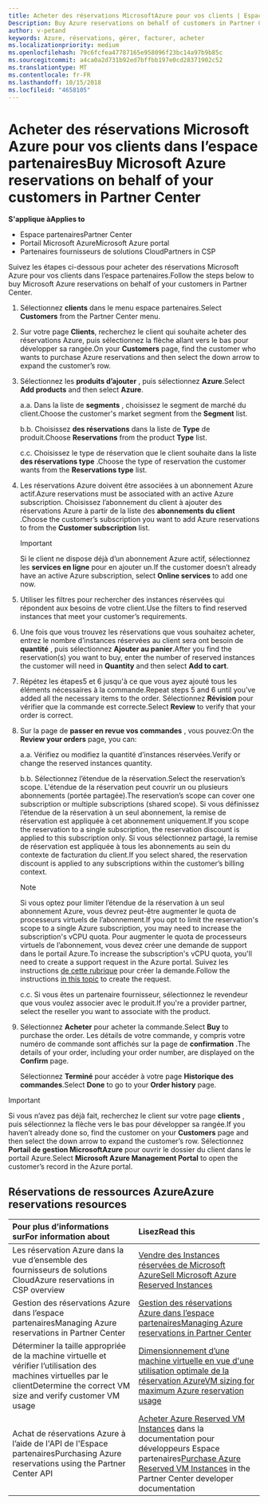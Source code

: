 ```yaml
---
title: Acheter des réservations MicrosoftAzure pour vos clients | Espace partenaires
Description: Buy Azure reservations on behalf of customers in Partner Center.
author: v-petand
keywords: Azure, réservations, gérer, facturer, acheter
ms.localizationpriority: medium
ms.openlocfilehash: 79c6fcfea47787165e958096f23bc14a97b9b85c
ms.sourcegitcommit: a4ca0a2d731b92ed7bffbb197e0cd28371902c52
ms.translationtype: MT
ms.contentlocale: fr-FR
ms.lasthandoff: 10/15/2018
ms.locfileid: "4658105"
---
```

# <a name="buy-microsoft-azure-reservations-on-behalf-of-your-customers-in-partner-center"></a><span data-ttu-id="61661-103">Acheter des réservations Microsoft Azure pour vos clients dans l’espace partenaires</span><span class="sxs-lookup"><span data-stu-id="61661-103">Buy Microsoft Azure reservations on behalf of your customers in Partner Center</span></span> 

**<span data-ttu-id="61661-104">S'applique à</span><span class="sxs-lookup"><span data-stu-id="61661-104">Applies to</span></span>**

-  <span data-ttu-id="61661-105">Espace partenaires</span><span class="sxs-lookup"><span data-stu-id="61661-105">Partner Center</span></span>
-  <span data-ttu-id="61661-106">Portail Microsoft Azure</span><span class="sxs-lookup"><span data-stu-id="61661-106">Microsoft Azure portal</span></span>
-  <span data-ttu-id="61661-107">Partenaires fournisseurs de solutions Cloud</span><span class="sxs-lookup"><span data-stu-id="61661-107">Partners in CSP</span></span>

<span data-ttu-id="61661-108">Suivez les étapes ci-dessous pour acheter des réservations Microsoft Azure pour vos clients dans l’espace partenaires.</span><span class="sxs-lookup"><span data-stu-id="61661-108">Follow the steps below to buy Microsoft Azure reservations on behalf of your customers in Partner Center.</span></span>

1. <span data-ttu-id="61661-109">Sélectionnez **clients** dans le menu espace partenaires.</span><span class="sxs-lookup"><span data-stu-id="61661-109">Select **Customers** from the Partner Center menu.</span></span>  

2. <span data-ttu-id="61661-110">Sur votre page **Clients**, recherchez le client qui souhaite acheter des réservations Azure, puis sélectionnez la flèche allant vers le bas pour développer sa rangée.</span><span class="sxs-lookup"><span data-stu-id="61661-110">On your **Customers** page, find the customer who wants to purchase Azure reservations and then select the down arrow to expand the customer’s row.</span></span>  

3. <span data-ttu-id="61661-111">Sélectionnez les **produits d’ajouter** , puis sélectionnez **Azure**.</span><span class="sxs-lookup"><span data-stu-id="61661-111">Select **Add products** and then select **Azure**.</span></span> 

    <span data-ttu-id="61661-112">a.</span><span class="sxs-lookup"><span data-stu-id="61661-112">a.</span></span> <span data-ttu-id="61661-113">Dans la liste de **segments** , choisissez le segment de marché du client.</span><span class="sxs-lookup"><span data-stu-id="61661-113">Choose the customer's market segment from the **Segment** list.</span></span>

    <span data-ttu-id="61661-114">b.</span><span class="sxs-lookup"><span data-stu-id="61661-114">b.</span></span> <span data-ttu-id="61661-115">Choisissez **des réservations** dans la liste de **Type** de produit.</span><span class="sxs-lookup"><span data-stu-id="61661-115">Choose **Reservations** from the product **Type** list.</span></span>

    <span data-ttu-id="61661-116">c.</span><span class="sxs-lookup"><span data-stu-id="61661-116">c.</span></span> <span data-ttu-id="61661-117">Choisissez le type de réservation que le client souhaite dans la liste **des réservations type** .</span><span class="sxs-lookup"><span data-stu-id="61661-117">Choose the type of reservation the customer wants from the **Reservations type** list.</span></span>

4. <span data-ttu-id="61661-118">Les réservations Azure doivent être associées à un abonnement Azure actif.</span><span class="sxs-lookup"><span data-stu-id="61661-118">Azure reservations must be associated with an active Azure subscription.</span></span> <span data-ttu-id="61661-119">Choisissez l’abonnement du client à ajouter des réservations Azure à partir de la liste des **abonnements du client** .</span><span class="sxs-lookup"><span data-stu-id="61661-119">Choose the customer’s subscription you want to add Azure reservations to from the **Customer subscription** list.</span></span> 

    >[!IMPORTANT] 
    ><span data-ttu-id="61661-120">Si le client ne dispose déjà d’un abonnement Azure actif, sélectionnez les **services en ligne** pour en ajouter un.</span><span class="sxs-lookup"><span data-stu-id="61661-120">If the customer doesn’t already have an active Azure subscription, select **Online services** to add one now.</span></span> 

5. <span data-ttu-id="61661-121">Utiliser les filtres pour rechercher des instances réservées qui répondent aux besoins de votre client.</span><span class="sxs-lookup"><span data-stu-id="61661-121">Use the filters to find reserved instances that meet your customer’s requirements.</span></span>  

6. <span data-ttu-id="61661-122">Une fois que vous trouvez les réservations que vous souhaitez acheter, entrez le nombre d’instances réservées au client sera ont besoin de **quantité** , puis sélectionnez **Ajouter au panier**.</span><span class="sxs-lookup"><span data-stu-id="61661-122">After you find the reservation(s) you want to buy, enter the number of reserved instances the customer will need in **Quantity** and then select **Add to cart**.</span></span>  

7. <span data-ttu-id="61661-123">Répétez les étapes5 et 6 jusqu'à ce que vous ayez ajouté tous les éléments nécessaires à la commande.</span><span class="sxs-lookup"><span data-stu-id="61661-123">Repeat steps 5 and 6 until you’ve added all the necessary items to the order.</span></span> <span data-ttu-id="61661-124">Sélectionnez **Révision** pour vérifier que la commande est correcte.</span><span class="sxs-lookup"><span data-stu-id="61661-124">Select **Review** to verify that your order is correct.</span></span>  

8. <span data-ttu-id="61661-125">Sur la page de **passer en revue vos commandes** , vous pouvez:</span><span class="sxs-lookup"><span data-stu-id="61661-125">On the **Review your orders** page, you can:</span></span> 

    <span data-ttu-id="61661-126">a.</span><span class="sxs-lookup"><span data-stu-id="61661-126">a.</span></span> <span data-ttu-id="61661-127">Vérifiez ou modifiez la quantité d’instances réservées.</span><span class="sxs-lookup"><span data-stu-id="61661-127">Verify or change the reserved instances quantity.</span></span>

    <span data-ttu-id="61661-128">b.</span><span class="sxs-lookup"><span data-stu-id="61661-128">b.</span></span> <span data-ttu-id="61661-129">Sélectionnez l’étendue de la réservation.</span><span class="sxs-lookup"><span data-stu-id="61661-129">Select the reservation’s scope.</span></span> <span data-ttu-id="61661-130">L'étendue de la réservation peut couvrir un ou plusieurs abonnements (portée partagée).</span><span class="sxs-lookup"><span data-stu-id="61661-130">The reservation’s scope can cover one subscription or multiple subscriptions (shared scope).</span></span> <span data-ttu-id="61661-131">Si vous définissez l’étendue de la réservation à un seul abonnement, la remise de réservation est appliquée à cet abonnement uniquement.</span><span class="sxs-lookup"><span data-stu-id="61661-131">If you scope the reservation to a single subscription, the reservation discount is applied to this subscription only.</span></span> <span data-ttu-id="61661-132">Si vous sélectionnez partagé, la remise de réservation est appliquée à tous les abonnements au sein du contexte de facturation du client.</span><span class="sxs-lookup"><span data-stu-id="61661-132">If you select shared, the reservation discount is applied to any subscriptions within the customer’s billing context.</span></span> 

     >[!NOTE]
    ><span data-ttu-id="61661-133">Si vous optez pour limiter l’étendue de la réservation à un seul abonnement Azure, vous devrez peut-être augmenter le quota de processeurs virtuels de l’abonnement.</span><span class="sxs-lookup"><span data-stu-id="61661-133">If you opt to limit the reservation's scope to a single Azure subscription, you may need to increase the subscription's vCPU quota.</span></span> <span data-ttu-id="61661-134">Pour augmenter le quota de processeurs virtuels de l’abonnement, vous devez créer une demande de support dans le portail Azure.</span><span class="sxs-lookup"><span data-stu-id="61661-134">To increase the subscription's vCPU quota, you'll need to create a support request in the Azure portal.</span></span> <span data-ttu-id="61661-135">Suivez les instructions [de cette rubrique](https://docs.microsoft.com/azure/azure-supportability/resource-manager-core-quotas-request) pour créer la demande.</span><span class="sxs-lookup"><span data-stu-id="61661-135">Follow the instructions [in this topic](https://docs.microsoft.com/azure/azure-supportability/resource-manager-core-quotas-request) to create the request.</span></span>    

    <span data-ttu-id="61661-136">c.</span><span class="sxs-lookup"><span data-stu-id="61661-136">c.</span></span> <span data-ttu-id="61661-137">Si vous êtes un partenaire fournisseur, sélectionnez le revendeur que vous voulez associer avec le produit.</span><span class="sxs-lookup"><span data-stu-id="61661-137">If you're a provider partner, select the reseller you want to associate with the product.</span></span>

9. <span data-ttu-id="61661-138">Sélectionnez **Acheter** pour acheter la commande.</span><span class="sxs-lookup"><span data-stu-id="61661-138">Select **Buy** to purchase the order.</span></span> <span data-ttu-id="61661-139">Les détails de votre commande, y compris votre numéro de commande sont affichés sur la page de **confirmation** .</span><span class="sxs-lookup"><span data-stu-id="61661-139">The details of your order, including your order number, are displayed on the **Confirm** page.</span></span>    
     
     <span data-ttu-id="61661-140">Sélectionnez **Terminé** pour accéder à votre page **Historique des commandes**.</span><span class="sxs-lookup"><span data-stu-id="61661-140">Select **Done** to go to your **Order history** page.</span></span> 

>[!IMPORTANT]
><span data-ttu-id="61661-141">Si vous n’avez pas déjà fait, recherchez le client sur votre page **clients** , puis sélectionnez la flèche vers le bas pour développer sa rangée.</span><span class="sxs-lookup"><span data-stu-id="61661-141">If you haven’t already done so, find the customer on your **Customers** page and then select the down arrow to expand the customer’s row.</span></span> <span data-ttu-id="61661-142">Sélectionnez **Portail de gestion MicrosoftAzure** pour ouvrir le dossier du client dans le portail Azure.</span><span class="sxs-lookup"><span data-stu-id="61661-142">Select **Microsoft Azure Management Portal** to open the customer’s record in the Azure portal.</span></span>

## <a name="azure-reservations-resources"></a><span data-ttu-id="61661-143">Réservations de ressources Azure</span><span class="sxs-lookup"><span data-stu-id="61661-143">Azure reservations resources</span></span>
|**<span data-ttu-id="61661-144">Pour plus d’informations sur</span><span class="sxs-lookup"><span data-stu-id="61661-144">For information about</span></span>**   |**<span data-ttu-id="61661-145">Lisez</span><span class="sxs-lookup"><span data-stu-id="61661-145">Read this</span></span>**    |
|:-----------------------------|:-----------------|
|<span data-ttu-id="61661-146">Les réservation Azure dans la vue d’ensemble des fournisseurs de solutions Cloud</span><span class="sxs-lookup"><span data-stu-id="61661-146">Azure reservations in CSP overview</span></span>  | [<span data-ttu-id="61661-147">Vendre des Instances réservées de Microsoft Azure</span><span class="sxs-lookup"><span data-stu-id="61661-147">Sell Microsoft Azure Reserved Instances</span></span>](azure-reservations.md) |
|<span data-ttu-id="61661-148">Gestion des réservations Azure dans l’espace partenaires</span><span class="sxs-lookup"><span data-stu-id="61661-148">Managing Azure reservations in Partner Center</span></span> | [<span data-ttu-id="61661-149">Gestion des réservations Azure dans l’espace partenaires</span><span class="sxs-lookup"><span data-stu-id="61661-149">Managing Azure reservations in Partner Center</span></span>](azure-reservations-manage.md)
|<span data-ttu-id="61661-150">Déterminer la taille appropriée de la machine virtuelle et vérifier l’utilisation des machines virtuelles par le client</span><span class="sxs-lookup"><span data-stu-id="61661-150">Determine the correct VM size and verify customer VM usage</span></span>   |[<span data-ttu-id="61661-151">Dimensionnement d’une machine virtuelle en vue d'une utilisation optimale de la réservation Azure</span><span class="sxs-lookup"><span data-stu-id="61661-151">VM sizing for maximum Azure reservation usage</span></span>](azure-usage.md)   |
|<span data-ttu-id="61661-152">Achat de réservations Azure à l’aide de l'API de l'Espace partenaires</span><span class="sxs-lookup"><span data-stu-id="61661-152">Purchasing Azure reservations using the Partner Center API</span></span> | <span data-ttu-id="61661-153">[Acheter Azure Reserved VM Instances](https://docs.microsoft.com/partner-center/develop/purchase-azure-reservations) dans la documentation pour développeurs Espace partenaires</span><span class="sxs-lookup"><span data-stu-id="61661-153">[Purchase Azure Reserved VM Instances](https://docs.microsoft.com/partner-center/develop/purchase-azure-reservations) in the Partner Center developer documentation</span></span>

 


 
